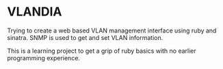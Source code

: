 # VLANDIA

Trying to create a web based VLAN management interface using ruby and sinatra.
SNMP is used to get and set VLAN information. 

This is a learning project to get a grip of ruby basics with no earlier 
programming experience. 
